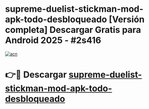 # supreme-duelist-stickman-mod-apk-todo-desbloqueado  [Versión completa] Descargar Gratis para Android 2025 - #2s416

[![acn](https://github.com/user-attachments/assets/0f9c940e-d8b0-45ae-aac7-cd30a18b3e1c)](https://apps.freeplayer.one?title=supreme-duelist-stickman-mod-apk-todo-desbloqueado&ref=9F)

# 👉🔴 Descargar [supreme-duelist-stickman-mod-apk-todo-desbloqueado](https://apps.freeplayer.one?title=supreme-duelist-stickman-mod-apk-todo-desbloqueado&ref=9F)